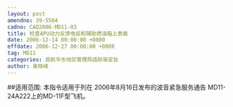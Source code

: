 ```yaml
---
layout: post
amendno: 39-5504
cadno: CAD2006-MD11-03
title: 检查APU动力反馈电缆和辅助燃油箱上表面
date: 2006-12-14 00:00:00 +0800
effdate: 2006-12-27 00:00:00 +0800
tag: MD11
categories: 民航华东地区管理局适航审定处
author: 袁晓峰
---
```


##适用范围:
本指令适用于列在 2006年8月16日发布的波音紧急服务通告 MD11-24A222上的MD-11F型飞机。

